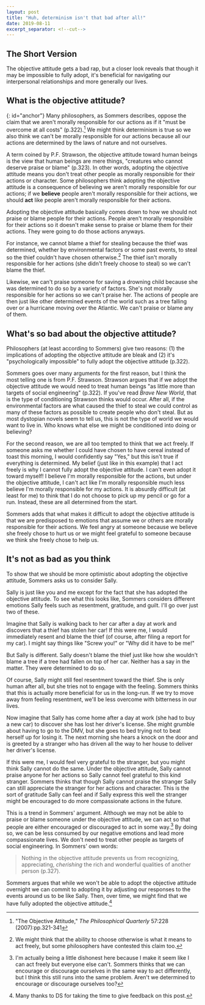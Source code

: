 ```yaml
---
layout: post
title: "Huh, determinism isn't that bad after all!"
date: 2019-08-11
excerpt_separator: <!--cut-->
---
```


## The Short Version
The objective attitude gets a bad rap, but a closer look reveals that though it
may be impossible to fully adopt, it's beneficial for navigating our
interpersonal relationships and more generally our lives.

<!--cut-->
## What is the objective attitude?
{: id="anchor"}
Many philosophers, as Sommers describes, oppose the claim that we aren't
morally responsible for our actions as if it "must be overcome at all costs"
(p.322).[^paper] We might think determinism is true so we also think we can't be morally
responsible for our actions because all our actions are determined by the laws of
nature and not ourselves.

A term coined by P.F. Strawson, the objective attitude toward human beings is
the view that human beings are mere things, "creatures who cannot
deserve praise or blame" (p.323). In other words, adopting the objective attitude
means you don't treat other people as morally responsible for their actions or character.
Some philosophers think adopting the objective attitude is a consequence of believing we aren't
morally responsible for our actions; if we **believe** people aren't morally responsible for their
actions, we should **act** like people aren't morally responsible for their actions.

[^paper]: "The Objective Attitude," *The Philosophical Quarterly* 57:228 (2007):pp.321-341

Adopting the objective attitude basically comes down to how we should not
praise or blame people for their actions. People aren't morally responsible for
their actions so it doesn't make sense to praise
or blame them for their actions. They were going to do those actions anyways.

For instance, we cannot blame a thief for stealing because the thief was determined,
whether by environmental factors or some past events, to steal
so the thief couldn't have chosen otherwise.[^otherwise] The thief isn't morally responsible
for her actions (she didn't freely choose to steal) so we can't blame the thief.

Likewise, we can't praise someone for saving a drowning child because she was determined to do so by a variety
of factors. She's not morally responsible for her actions so we can't praise her. The actions of people
are then just like other determined events of the world such
as a tree falling over or a hurricane moving over the Atlantic. We can't praise or
blame any of them.

[^otherwise]: We might think that the ability to choose otherwise is what it means to act freely, but some philosophers have contested this claim too.

## What's so bad about the objective attitude?
Philosophers (at least according to Sommers) give two reasons: (1) the implications
of adopting the objective attitude are bleak and (2) it's "psychologically
impossible" to fully adopt the objective attitude (p.322).

Sommers goes over many arguments for the first reason, but I think the most telling
one is from P.F. Strawson. Strawson argues that if we adopt the objective attitude
we would need to treat human beings "as little more than targets of social
engineering" (p.322). If you've read *Brave New World*, that is the type of
conditioning Strawson thinks would occur. After all, if the environmental factors
are what caused the thief to steal we could control as many of these factors as
possible to create people who don't steal. But as most dystopian novels
seem to tell us, this is not the type of world we would want to live in. Who
knows what else we might be conditioned into doing or believing?

For the second reason, we are all too tempted to think that we act freely. If someone
asks me whether I could have chosen to have cereal instead of toast this morning,
I would confidently say "Yes," but this isn't true if everything is determined.
My belief (just like in this example) that I act freely is why I cannot fully adopt
the objective attitude. I can't even adopt it toward myself!
I believe I'm morally responsible for the actions, but
under the objective attitude, I can't act like I'm
morally responsible much less believe I'm morally responsible for my actions.
It is absurdly difficult (at least for me) to think that I do not choose to
pick up my pencil or go for a run. Instead, these are all determined from the start.

Sommers adds that what makes it difficult to adopt the objective attitude is that
we are predisposed to emotions that assume we or others
are morally responsible for their actions. We feel angry at someone because
we believe she freely chose to hurt us or we might feel grateful to someone because
we think she freely chose to help us.

<!-- Additionally, if someone cuts in front of the line, I'm very tempted to blame them
for doing so. But under the objective attitude I shouldn't! It was determined from
the start for that person to cut in front of the line. -->

## It's not as bad as you think
To show that we should be more optimistic about adopting the objective attitude,
Sommers asks us to consider Sally.

Sally is just like you and me except for the fact that she has adopted the
objective attitude. To see what this looks like, Sommers considers different
emotions Sally feels such as resentment, gratitude, and guilt. I'll go over
just two of these.

Imagine that Sally is walking back to her car after a day at work and discovers
that a thief has stolen her car! If this were me, I would immediately resent and blame
the thief (of course, after filing a report for my car). I might say things like
"Screw you!" or "Why did it have to be me!"

But Sally is different. Sally doesn't blame the thief just like how
she wouldn't blame a tree if a tree had fallen on top of her car. Neither
has a say in the matter. They were determined to do so.

Of course, Sally might still feel resentment toward the thief. She is only human
after all, but she tries not to engage with the feeling. Sommers thinks that
this is actually more beneficial for us in the long-run. If we try to move
away from feeling resentment, we'll be less overcome with bitterness in our lives.

Now imagine that Sally has come home after a day at work (she had to buy a new car)
to discover she has lost her driver's license. She might grumble about having to
go to the DMV, but she goes to bed trying not to beat herself up for losing it.
The next morning she hears a knock on the door and is greeted by a stranger who
has driven all the way to her house to deliver her driver's license.

If this were me, I would feel very grateful to the stranger, but you might think Sally cannot
do the same. Under the objective attitude, Sally cannot praise anyone for her actions
so Sally cannot feel grateful to this kind stranger. Sommers thinks that though
Sally cannot praise the stranger Sally can still appreciate the stranger for her
actions and character. This is the sort of gratitude Sally can feel and if Sally
express this well the stranger might be encouraged to do more compassionate actions
in the future.

This is a trend in Sommers' argument. Although we may not be able to praise or blame
someone under the objective attitude, we can act so that people are either encouraged
or discouraged to act in some way.[^sneaky] By doing so, we can be less consumed
by our negative emotions and lead more compassionate lives. We don't need
to treat other people as targets of social engineering. In Sommers' own words:

> Nothing in the objective attitude prevents us from recognizing, appreciating, *cherishing*
> the rich and wonderful qualities of another person (p.327).

[^sneaky]: I'm actually being a little dishonest here because I make it seem like I can act freely but everyone else can't. Sommers thinks that we can encourage or discourage ourselves in the same way to act differently, but I think this still runs into the same problem. Aren't we determined to encourage or discourage ourselves too?

Sommers argues that while we won't be able to adopt the objective attitude
overnight we can commit to adopting it by adjusting our responses to the events
around us to be like Sally. Then, over time, we might find that we have fully
adopted the objective attitude.[^thanks]

[^thanks]: Many thanks to DS for taking the time to give feedback on this post.
